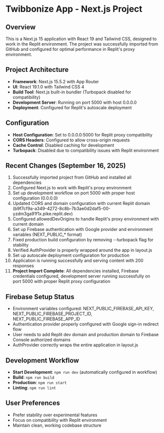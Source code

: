 # Twibbonize App - Next.js Project

## Overview
This is a Next.js 15 application with React 19 and Tailwind CSS, designed to work in the Replit environment. The project was successfully imported from GitHub and configured for optimal performance in Replit's proxy environment.

## Project Architecture
- **Framework**: Next.js 15.5.2 with App Router
- **UI**: React 19.1.0 with Tailwind CSS 4
- **Build Tool**: Next.js built-in bundler (Turbopack disabled for compatibility)
- **Development Server**: Running on port 5000 with host 0.0.0.0
- **Deployment**: Configured for Replit's autoscale deployment

## Configuration
- **Host Configuration**: Set to 0.0.0.0:5000 for Replit proxy compatibility
- **CORS Headers**: Configured to allow cross-origin requests
- **Cache Control**: Disabled caching for development
- **Turbopack**: Disabled due to compatibility issues with Replit environment

## Recent Changes (September 16, 2025)
1. Successfully imported project from GitHub and installed all dependencies
2. Configured Next.js to work with Replit's proxy environment 
3. Set up development workflow on port 5000 with proper host configuration (0.0.0.0)
4. Updated CORS and domain configuration with current Replit domain (b9f7cf9a-a349-4272-8c8b-7b3ae0d2daf5-00-yzdm3ga91f1x.pike.replit.dev)
5. Configured allowedDevOrigins to handle Replit's proxy environment with current domain
6. Set up Firebase authentication with Google provider and environment variables (NEXT_PUBLIC_* format)
7. Fixed production build configuration by removing --turbopack flag for stability
8. Verified AuthProvider is properly wrapped around the app in layout.js
9. Set up autoscale deployment configuration for production
10. Application is running successfully and serving content with 200 responses
11. **Project Import Complete**: All dependencies installed, Firebase credentials configured, development server running successfully on port 5000 with proper Replit proxy configuration

## Firebase Setup Status
- Environment variables configured: NEXT_PUBLIC_FIREBASE_API_KEY, NEXT_PUBLIC_FIREBASE_PROJECT_ID, NEXT_PUBLIC_FIREBASE_APP_ID
- Authentication provider properly configured with Google sign-in redirect flow
- User needs to add Replit dev domain and production domain to Firebase Console authorized domains
- AuthProvider correctly wraps the entire application in layout.js

## Development Workflow
- **Start Development**: `npm run dev` (automatically configured in workflow)
- **Build**: `npm run build`
- **Production**: `npm run start`
- **Linting**: `npm run lint`

## User Preferences
- Prefer stability over experimental features
- Focus on compatibility with Replit environment
- Maintain clean, working codebase structure